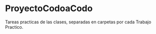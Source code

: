 # ProyectoCodoaCodo

Tareas practicas de las clases, separadas en carpetas por cada Trabajo Practico.
